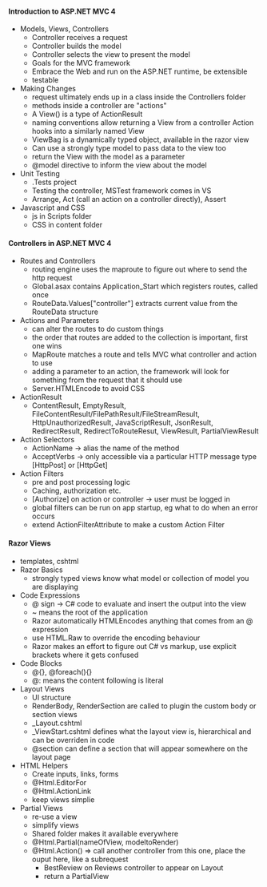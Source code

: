 #### Introduction to ASP.NET MVC 4
* Models, Views, Controllers
  *  Controller receives a request
  *  Controller builds the model
  *  Controller selects the view to present the model
  *  Goals for the MVC framework
    *  Embrace the Web and run on the ASP.NET runtime, be extensible
    *  testable
* Making Changes
  *  request ultimately ends up in a class inside the Controllers folder
  *  methods inside a controller are "actions"
  *  A View() is a type of ActionResult
  *  naming conventions allow returning a View from a controller Action hooks into a similarly named View
  *  ViewBag is a dynamically typed object, available in the razor view
  *  Can use a strongly type model to pass data to the view too
  *  return the View with the model as a parameter
  *  @model directive to inform the view about the model
* Unit Testing
  * .Tests project
  * Testing the controller, MSTest framework comes in VS
  * Arrange, Act (call an action on a controller directly), Assert
* Javascript and CSS
  * js in Scripts folder
  * CSS in content folder
  
#### Controllers in ASP.NET MVC 4
* Routes and Controllers
  * routing engine uses the maproute to figure out where to send the http request
  * Global.asax contains Application_Start which registers routes, called once
  * RouteData.Values["controller"] extracts current value from the RouteData structure 
* Actions and Parameters
  * can alter the routes to do custom things
  * the order that routes are added to the collection is important, first one wins
  * MapRoute matches a route and tells MVC what controller and action to use
  * adding a parameter to an action, the framework will look for something from the request that it should use
  * Server.HTMLEncode to avoid CSS
* ActionResult
  * ContentResult, EmptyResult, FileContentResult/FilePathResult/FileStreamResult, HttpUnauthorizedResult, JavaScriptResult, JsonResult, RedirectResult, RedirectToRouteResut, ViewResult, PartialViewResult 
* Action Selectors
  *  ActionName -> alias the name of the method
  *  AcceptVerbs -> only accessible via a particular HTTP message type [HttpPost] or [HttpGet]
* Action Filters
  *  pre and post processing logic
  *  Caching, authorization etc.
  *  [Authorize] on action or controller -> user must be logged in
  *  global filters can be run on app startup, eg what to do when an error occurs
  *  extend ActionFilterAttribute to make a custom Action Filter

#### Razor Views
* templates, cshtml
* Razor Basics
  * strongly typed views know what model or collection of model you are displaying 
* Code Expressions
  * @ sign -> C# code to evaluate and insert the output into the view
  * ~ means the root of the application
  * Razor automatically HTMLEncodes anything that comes from an @ expression
  * use HTML.Raw to override the encoding behaviour
  * Razor makes an effort to figure out C# vs markup, use explicit brackets where it gets confused
* Code Blocks
  * @{}, @foreach(){} 
  * @: means the content following is literal
* Layout Views
  * UI structure
  * RenderBody, RenderSection are called to plugin the custom body or section views
  * _Layout.cshtml
  * _ViewStart.cshtml defines what the layout view is, hierarchical and can be overriden in code
  * @section can define a section that will appear somewhere on the layout page
* HTML Helpers
  * Create inputs, links, forms
  * @Html.EditorFor
  * @Html.ActionLink
  * keep views simplie
* Partial Views
  * re-use a view 
  * simplify views
  * Shared folder makes it available everywhere
  * @Html.Partial(nameOfView, modeltoRender)
  * @Html.Action() => call another controller from this one, place the ouput here, like a subrequest
    * BestReview on Reviews controller to appear on Layout
    * return a PartialView
